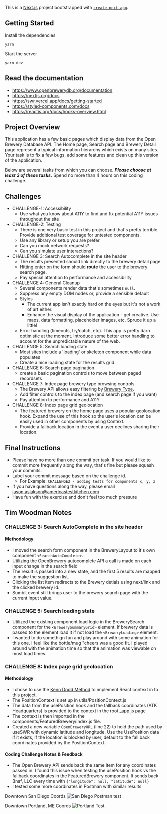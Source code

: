 This is a [Next.js](https://nextjs.org/) project bootstrapped with [`create-next-app`](https://github.com/vercel/next.js/tree/canary/packages/create-next-app).

## Getting Started

Install the dependencies

```
yarn
```

Start the server

```
yarn dev
```

## Read the documentation

- https://www.openbrewerydb.org/documentation
- https://nextjs.org/docs
- https://swr.vercel.app/docs/getting-started
- https://styled-components.com/docs
- https://reactjs.org/docs/hooks-overview.html

## Project Overview

This application has a few basic pages which display data from the Open Brewery Database API. The Home page, Search page and Brewery Detail page represent a typical information hierarchy which exists on many sites. Your task is to fix a few bugs, add some features and clean up this version of the application.

Below are several tasks from which you can choose. _**Please choose at least 3 of these tasks.**_ Spend no more than 4 hours on this coding challenge.

## Challenges

- CHALLENGE-1: Accessibility
  - Use what you know about A11Y to find and fix potential A11Y issues throughout the site
- CHALLENGE-2: Testing
  - There is one very basic test in this project and that's pretty terrible. Provide additional test coverage for untested components.
  - Use any library or setup you are prefer
  - Can you mock network requests?
  - Can you simulate user interactions?
- CHALLENGE 3: Search Autocomplete in the site header
  - The results presented should link directly to the brewery detail page.
  - Hitting enter on the form should **route** the user to the brewery search page.
  - Pay special attention to performance and accessibility
- CHALLENGE 4: General Cleanup
  - Several components render data that's sometimes `null`.
  - Suppress any empty DOM nodes or, provide a sensible default
  - Styles
    - The current app isn't exactly hard on the eyes but it's not a work of art either.
    - Enhance the visual display of the application - get creative. Use maps, data formatting, placeholder images, etc. Spruce it up a little!
  - Error handling (timeouts, try/catch, etc). This app is pretty darn optimistic at the moment. Introduce some better error handling to account for the unpredictable nature of the web.
- CHALLENGE 5: Search loading state
  - Most sites include a 'loading' or skeleton component while data populates
  - Create a nice loading state for the results grid.
- CHALLENGE 6: Search page pagination
  - create a basic pagination controls to move between paged recordsets
- CHALLENGE 7: Index page brewery type browsing controls
  - The Brewery API allows easy filtering by [Brewery Type](https://www.openbrewerydb.org/documentation/01-listbreweries).
  - Add filter controls to the index page (and search page if you want)
  - Pay attention to performance and A11Y
- CHALLENGE 8: Index page grid geolocation
  - The featured brewery on the home page uses a popular geolocation hook. Expand the use of this hook so the user's location can be easily used in other components by using Context.
  - Provide a fallback location in the event a user declines sharing their location.

## Final Instructions

- Please have no more than one commit per task. If you would like to commit more frequently along the way, that's fine but please squash your commits.
- Label your commit message based on the challenge id.
  - For Example: `CHALLENGE2 - adding tests for components x, y, z`
- If you have questions along the way, please email jason.aslakson@americastestkitchen.com
- Have fun with the exercise and don't feel too much pressure

## Tim Woodman Notes

### CHALLENGE 3: Search AutoComplete in the site header

#### Methodology

- I moved the search form component in the BreweryLayout to it's own component `<SearchAutoComplete>`.
- Utilizing the OpenBrewery autocomplete API a call is made on each input change in the search field
- The result is passed into a new state, and the first 5 results are mapped to make the suggestion list.
- Clicking the list item redirects to the Brewery detials using next/link and the clicked brewery id.
- Sumbit event still brings user to the brewery search page with the current input value.

### CHALLENGE 5: Search loading state

- Utilized the existing component load logic in the BrewerySearch component for the `<BrewerySummaryGrid>` element. If brewery data is passed to the element load it if not load the `<BreweryLoading>` element.
- I wanted to do somethign fun and play around with some animation for this one. I feel like the bottle/mug "cheers was a good fit. I played around with the animation time so that the animation was viewable on most load times.

### CHALLENGE 8: Index page grid geolocation

#### Methodology

- I chose to use the [Kenn Dodd Method](https://kentcdodds.com/blog/how-to-use-react-context-effectively) to implement React context in
  to this project.
- The PositionContext is set up in utils/PositionContext.js
- The data from the usePosition hook and the fallback coordinates (ATK Headquarters) is provided to the context in the root \_app.js page
- The context is then imported in the components/FeaturedBrewery/index.js file.
- Created a new variable `OpenBreweryURL` (line 22) to hold the path used by useSWR with dynamic latitude and longitude. Use the UsePosition data if it exists, if the location is blocked by user, default to the fall back coordinates provided by the PositionContext.

#### Coding Challenge Notes & Feedback

- The Open Brewery API sends back the same item for any coordinates passed in. I found this issue when testing the usePosition hook vs the fallback coordinates in the FeaturedBrewery component. It sends back Bnaf, LLC every time with `{"longitude": null, "latitude": null}`
- I tested some more coordinates in Postman with similar results

Downtown San Diego Coords
![San Diego Postman test]("https://github.com/atk-dm/js-challenge-woodman/blob/main/public/SDtest.PNG")

Downtown Portland, ME Coords
![Portland Test]("./public/Portland_test.PNG")
